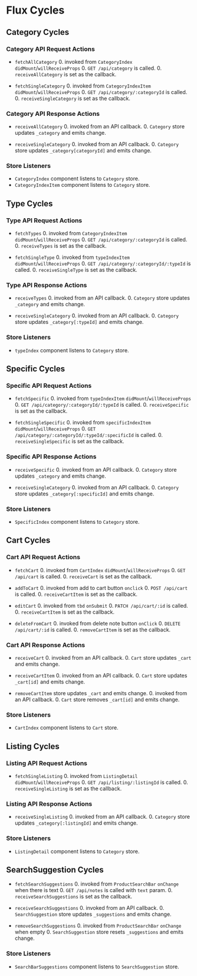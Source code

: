 # Flux Cycles

## Category Cycles

### Category API Request Actions

* `fetchAllCategory`
  0. invoked from `CategoryIndex` `didMount`/`willReceiveProps`
  0. `GET /api/category` is called.
  0. `receiveAllCategory` is set as the callback.

* `fetchSingleCategory`
  0. invoked from `CategoryIndexItem` `didMount`/`willReceiveProps`
  0. `GET /api/category/:categoryId` is called.
  0. `receiveSingleCategory` is set as the callback.

### Category API Response Actions

* `receiveAllCategory`
  0. invoked from an API callback.
  0. `Category` store updates `_category` and emits change.

* `receiveSingleCategory`
  0. invoked from an API callback.
  0. `Category` store updates `_category[categoryId]` and emits change.

### Store Listeners

* `CategoryIndex` component listens to `Category` store.
* `CategoryIndexItem` component listens to `Category` store.

## Type Cycles

### Type API Request Actions

* `fetchTypes`
  0. invoked from `CategoryIndexItem` `didMount`/`willReceiveProps`
  0. `GET /api/category/:categoryId` is called.
  0. `receiveTypes` is set as the callback.

* `fetchSingleType`
  0. invoked from `typeIndexItem` `didMount`/`willReceiveProps`
  0. `GET /api/category/:categoryId/:typeId` is called.
  0. `receiveSingleType` is set as the callback.

### Type API Response Actions

* `receiveTypes`
  0. invoked from an API callback.
  0. `Category` store updates `_category` and emits change.

* `receiveSingleCategory`
  0. invoked from an API callback.
  0. `Category` store updates `_category[:typeId]` and emits change.

### Store Listeners

* `typeIndex` component listens to `Category` store.

## Specific Cycles

### Specific API Request Actions

* `fetchSpecific`
  0. invoked from `typeIndexItem` `didMount`/`willReceiveProps`
  0. `GET /api/category/:categoryId/:typeId` is called.
  0. `receiveSpecific` is set as the callback.

* `fetchSingleSpecific`
  0. invoked from `specificIndexItem` `didMount`/`willReceiveProps`
  0. `GET /api/category/:categoryId/:typeId/:specificId` is called.
  0. `receiveSingleSpecific` is set as the callback.

### Specific API Response Actions

* `receiveSpecific`
  0. invoked from an API callback.
  0. `Category` store updates `_category` and emits change.

* `receiveSingleCategory`
  0. invoked from an API callback.
  0. `Category` store updates `_category[:specificId]` and emits change.

### Store Listeners

* `SpecificIndex` component listens to `Category` store.

## Cart Cycles

### Cart API Request Actions

* `fetchCart`
  0. invoked from `CartIndex` `didMount`/`willReceiveProps`
  0. `GET /api/cart` is called.
  0. `receiveCart` is set as the callback.

* `addToCart`
  0. invoked from add to cart button `onclick`
  0. `POST /api/cart`  is called.
  0. `receiveCartItem` is set as the callback.  

* `editCart`
  0. invoked from `tbd` `onSubmit`
  0. `PATCH /api/cart/:id` is called.
  0. `receiveCartItem` is set as the callback.

* `deleteFromCart`
  0. invoked from delete note button `onClick`
  0. `DELETE /api/cart/:id` is called.
  0. `removeCartItem` is set as the callback.


### Cart API Response Actions

* `receiveCart`
  0. invoked from an API callback.
  0. `Cart` store updates `_cart` and emits change.

* `receiveCartItem`
  0. invoked from an API callback.
  0. `Cart` store updates `_cart[id]` and emits change.

* `removeCartItem` store updates `_cart` and emits change.
  0. invoked from an API callback.
  0. `Cart` store removes `_cart[id]` and emits change.

### Store Listeners

* `CartIndex` component listens to `Cart` store.

## Listing Cycles

### Listing API Request Actions

* `fetchSingleListing`
  0. invoked from `ListingDetail` `didMount`/`willReceiveProps`
  0. `GET /api/listing/:listingId` is called.
  0. `receiveSingleListing` is set as the callback.

### Listing API Response Actions

* `receiveSingleListing`
  0. invoked from an API callback.
  0. `Category` store updates `_category[:listingId]` and emits change.

### Store Listeners

* `ListingDetail` component listens to `Category` store.


## SearchSuggestion Cycles

* `fetchSearchSuggestions`
  0. invoked from `ProductSearchBar` `onChange` when there is text
  0. `GET /api/notes` is called with `text` param.
  0. `receiveSearchSuggestions` is set as the callback.

* `receiveSearchSuggestions`
  0. invoked from an API callback.
  0. `SearchSuggestion` store updates `_suggestions` and emits change.

* `removeSearchSuggestions`
  0. invoked from `ProductSearchBar` `onChange` when empty
  0. `SearchSuggestion` store resets `_suggestions` and emits change.

### Store Listeners

* `SearchBarSuggestions` component listens to `SearchSuggestion` store.
